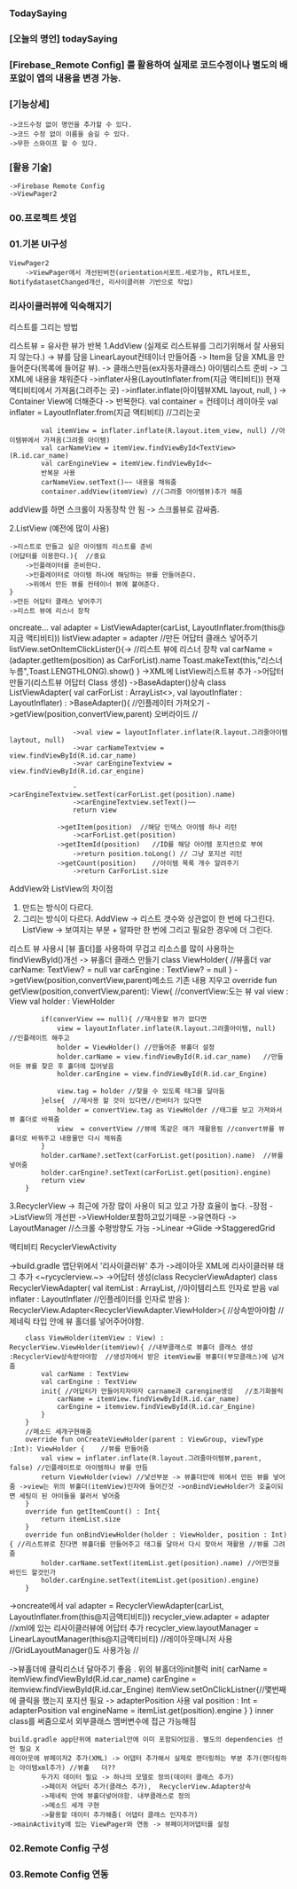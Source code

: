 ### TodaySaying

### [오늘의 명언] todaySaying   
### [Firebase_Remote Config] 를 활용하여 실제로 코드수정이나 별도의 배포없이 앱의 내용을 변경 가능.   

### [기능상세]   
	->코드수정 없이 명언을 추가할 수 있다.   
	->코드 수정 없이 이름을 숨길 수 있다.   
	->무한 스와이프 할 수 있다.
### [활용 기술]    
	->Firebase Remote Config   
	->ViewPager2   

### 00.프로젝트 셋업   
### 01.기본 UI구성  
	ViewPager2   
		->ViewPager에서 개선된버전(orientation서포트.세로가능, RTL서포트, NotifydatasetChanged개선, 리사이클러뷰 기반으로 작업)
    
   ### 리사이클러뷰에 익숙해지기
   리스트를 그리는 방법
	
리스트뷰 = 유사한 뷰가 반복
1.AddView (실제로 리스트뷰를 그리기위해서 잘 사용되지 않는다.)
	-> 뷰를 담을 LinearLayout컨테이너 만들어줌
	-> Item을 담을 XML을 만들어준다(목록에 들어갈 뷰).
	-> 클래스만듬(ex자동차클래스) 아이템리스트 준비
	-> 그 XML에 내용을 채워준다 
		->inflater사용(LayoutInflater.from(지금 액티비티)) 현재 액티비티에서 가져옴(그려주는 곳)
		->inflater.inflate(아이템뷰XML layout, null, )
		-> Container View에 더해준다 -> 반복한다.
			val container = 컨테이너 레이아웃
			val inflater = LayoutInflater.from(지금 액티비티) //그리는곳

			val itemView = inflater.inflate(R.layout.item_view, null) //아이템뷰에서 가져옴(그려줄 아이템)
			val carNameView = itemView.findViewById<TextView>(R.id.car_name)
			val carEngineView = itemView.findViewById<~	
			반복문 사용	
			carNameView.setText()~~ 내용을 채워줌
			container.addView(itemView) //(그려줄 아이템뷰)추가 해줌

addView를 하면 스크롤이 자동장착 안 됨 -> 스크롤뷰로 감싸줌.
		
2.ListView (예전에 많이 사용)
	
	->리스트로 만들고 싶은 아이템의 리스트를 준비
	(어답터를 이용한다.){  //중요
		->인플레이터를 준비한다.
		->인플레이터로 아이템 하나에 해당하는 뷰를 만들어준다.
		->위에서 만든 뷰를 컨테이너 뷰에 붙여준다.
	}
	->만든 어답터 클래스 넣어주기
	->리스트 뷰에 리스너 장착
oncreate...
	val adapter = ListViewAdapter(carList, LayoutInflater.from(this@지금 액티비티))
	listView.adapter = adapter	//만든 어답터 클래스 넣어주기
	listView.setOnItemClickLister(){->	 //리스트 뷰에 리스너 장착
		val carName = (adapter.getItem(position) as CarForList).name
		Toast.makeText(this,"리스너 누름",Toast.LENGTHLONG).show()
	}
		->XML에 ListView리스트뷰 추가
		->어답터 만들기(리스트뷰 어답터 Class 생성) ->BaseAdapter()상속
			class ListViewAdapter( val carForList : ArrayList<>, val layoutInflater : LayoutInflater) : >BaseAdapter(){ //인플레이터 가져오기
				->getView(position,convertView,parent) 오버라이드	//
					
					->val view = layoutInflater.inflate(R.layout.그려줄아이템 laytout, null)	
					->var carNameTextview = view.findViewById(R.id.car_name)
					->var carEngineTextview = view.findViewById(R.id.car_engine)

					->carEngineTextview.setText(carForList.get(position).name)
					->carEngineTextview.setText()~~
					return view

				->getItem(position)	 //해당 인덱스 아이템 하나 리턴
					->carForList.get(position)
				->getItemId(position)	//ID를 해당 아이템 포지션으로 부여	
					->return position.toLong() // 그냥 포지션 리턴
				->getCount(position) 	//아이템 목록 개수 알려주기
					->return CarForList.size  


			

AddView와 ListView의 차이점
1. 만드는 방식이 다르다.
2. 그리는 방식이 다르다.
	AddView -> 리스트 갯수와 상관없이 한 번에 다그린다.
	ListView -> 보여지는 부분 + 알파만 한 번에 그리고 필요한 경우에 더 그린다. 

리스트 뷰 사용시 [뷰 홀더]를 사용하여 무겁고 리소스를 많이 사용하는 findViewById()개선
	-> 뷰홀더 클래스 만들기 
	class ViewHolder{ //뷰홀더
		var carName: TextView? = null
		var carEngine : TextView? = null
	}
	->getView(position,convertView,parent)메소드 기존 내용 지우고 
		override fun getView(position,convertView,parent): View{ 	//convertView:도는 뷰
			val view : View
			val holder : ViewHolder
			
			if(converView == null){ //재사용할 뷰가 없다면
				view = layoutInflater.inflate(R.layout.그려줄아이템, null)	//인플레이트 해주고
				holder = ViewHolder() //만들어준 뷰홀더 설정
				holder.carName = view.findViewById(R.id.car_name)	//만들어둔 뷰를 찾은 후 홀더에 집어넣음
				holder.carEngine = view.findViewById(R.id.car_Engine)

				view.tag = holder //찾을 수 있도록 태그를 달아둠 
			}else{	//재사용 할 것이 있다면//컨버터가 있다면
				holder = convertView.tag as ViewHolder //태그를 보고 가져와서 뷰 홀더로 바꿔줌
				view  = convertView //뷰에 똑같은 애가 재활용됨 //convert뷰를 뷰홀더로 바꿔주고 내용물만 다시 채워줌
			}
			holder.carName?.setText(carForList.get(position).name) 	//뷰를 넣어줌
			holder.carEngine?.setText(carForList.get(position).engine) 	
			return view
		}

3.RecyclerView -> 최근에 가장 많이 사용이 되고 있고 가장 효율이 높다.
-장점
	->ListView의 개선판
		->ViewHolder포함하고있기때문
	->유연하다
		-> LayoutManager		//스크롤 수평방향도 가능
			->Linear
			->Glide
			->StaggeredGrid

액티비티 RecyclerViewActivity

->build.gradle 앱단위에서 '리사이클러뷰' 추가
->레이아웃 XML에 리사이클러뷰 태그 추가 <~rycyclerview.~>
->어답터 생성(class RecyclerViewAdapter)
	class RecyclerViewAdapter(
		val itemList : ArrayList<carForList>,	//아이템리스트 인자로 받음
		val inflater : LayoutInflater	//인플레이터를 인자로 받음
	): RecyclerView.Adapter<RecyclerViewAdapter.ViewHolder>{	//상속받아야함 //제네릭 타입 안에 뷰 홀더를 넣어주어야함.

		class ViewHolder(itemView : View) : RecyclerView.ViewHolder(itemView){ //내부클래스로 뷰홀더 클래스 생성 :RecyclerView상속받아야함	//생성자에서 받은 itemView를 뷰홀더(부모클래스)에 넘겨줌
			val carName : TextView
			val carEngine : TextView
			init{ //어답터가 만들어지자마자 carname과 carengine생성 	//초기화블럭
				carName = itemView.findViewById(R.id.car_name)
				carEngine = itemview.findViewById(R.id.car_Engine)
			}
		}
		//메소드 세개구현해줌
		override fun onCreateViewHolder(parent : ViewGroup, viewType :Int): ViewHolder { 	//뷰를 만들어줌
			val view = inflater.inflate(R.layout.그려줄아이템뷰,parent, false)	//인플레이트로 아이템하나 뷰를 만듬 
			return ViewHolder(view)	//낯선부분 -> 뷰홀더안에 위에서 만든 뷰를 넣어줌 ->view는 위의 뷰홀더(itemView)인자에 들어간것 ->onBindViewHolder가 호출이되면 세팅이 된 아이들을 불러서 넣어줌
		}
		override fun getItemCount() : Int{
			return itemList.size
		}
		override fun onBindViewHolder(holder : ViewHolder, position : Int){	//리스트뷰로 친다면 뷰홀더를 만들어주고 태그를 달아서 다시 찾아서 재활용 //뷰를 그려줌
			holder.carName.setText(itemList.get(position).name)	//어떤것을 바인드 할것인가
			holder.carEngine.setText(itemList.get(position).engine)
		}

->oncreate에서
	val adapter = RecyclerViewAdapter(carList, LayoutInflater.from(this@지금액티비티))
	recycler_view.adapter = adapter //xml에 있는 리사이클러뷰에 어답터 추가
	recycler_view.layoutManager = LinearLayoutManager(this@지금액티비티) //레이아웃매니저 사용 //GridLayoutManager()도 사용가능 //

->뷰홀더에 클릭리스너 달아주기 좋음 . 위의 뷰홀더의init블럭
			init{ 
				carName = itemView.findViewById(R.id.car_name)
				carEngine = itemview.findViewById(R.id.car_Engine)
				itemView.setOnClickListner{//몇번째에 클릭을 했는지 포지션 필요 -> adapterPosition 사용
					val position : Int = adapterPosition
					val engineName = itemList.get(position).engine
				}
			}
inner class를 써줌으로서 외부클래스 멤버변수에 접근 가능해짐
    
	
	build.gradle app단위에 material안에 이미 포함되어있음. 별도의 dependencies 선언 필요 X	   
	레이아웃에 뷰페이저2 추가(XML) -> 어댑터 추가해서 실제로 랜더링하는 부분 추가(랜더링하는 아이템xml추가) //뷰홀   더??   
			두가지 데이터 필요 -> 하나의 모델로 정의(데이터 클래스 추가)  
			->페이저 어답터 추가(클래스 추가),  RecyclerView.Adapter상속    
			->제네릭 안에 뷰홀더넣어야함. 내부클래스로 정의     
			->메소드 세개 구현      
			->활용할 데이터 추가해줌( 어댑터 클래스 인자추가)   
	->mainActivity에 있는 ViewPager와 연동 -> 뷰페이저어댑터를 설정   
### 02.Remote Config 구성   

### 03.Remote Config 연동   
